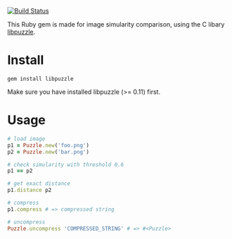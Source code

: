 [![Build Status](https://travis-ci.org/tonytonyjan/libpuzzle_ruby.svg?branch=master)](https://travis-ci.org/tonytonyjan/libpuzzle_ruby)

This Ruby gem is made for image simularity comparison, using the C libary [libpuzzle](http://www.pureftpd.org/project/libpuzzle).

# Install

```
gem install libpuzzle
```

Make sure you have installed libpuzzle (>= 0.11) first.

# Usage

```ruby
# load image
p1 = Puzzle.new('foo.png')
p2 = Puzzle.new('bar.png')

# check simularity with threshold 0.6
p1 == p2

# get exact distance
p1.distance p2

# compress
p1.compress # => compressed string

# uncompress
Puzzle.uncompress 'COMPRESSED_STRING' # => #<Puzzle>
```
